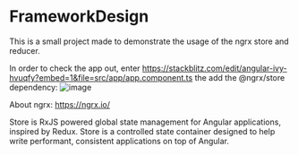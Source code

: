 # FrameworkDesign

This is a small project made to demonstrate the usage of the ngrx store and reducer.

In order to check the app out, enter
https://stackblitz.com/edit/angular-ivy-hvuqfy?embed=1&file=src/app/app.component.ts
the add the @ngrx/store dependency:
![image](https://user-images.githubusercontent.com/38786556/169394237-b57c83fa-dfed-4918-af0d-27d6771ac372.png)

About ngrx:
https://ngrx.io/

Store is RxJS powered global state management for Angular applications, inspired by Redux. Store is a controlled state container designed to help write performant, consistent applications on top of Angular.

